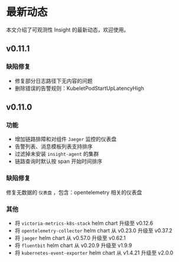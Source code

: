 # 最新动态

本文介绍了可观测性 Insight 的最新动态，欢迎使用。

## v0.11.1

### 缺陷修复

- 修复部分日志路径下无内容的问题
- 删除错误的告警规则：KubeletPodStartUpLatencyHigh

## v0.11.0

### 功能

- 增加链路排障和对组件 `Jaeger` 监控的仪表盘
- 告警列表、消息模板列表支持排序
- 过滤掉未安装 `insight-agent` 的集群
- 链路查询时默认按 span 开始时间排序

### 缺陷修复

修复无数据的 `仪表盘` ，包含：opentelemetry 相关的仪表盘

### 其他

- 将 `victoria-metrics-k8s-stack` helm chart 升级至 v0.12.6
- 将 `opentelemetry-collector` helm chart 从 v0.23.0 升级至 v0.37.2
- 将 `jaeger` helm chart 从 v0.57.0 升级至 v0.62.1
- 将 `fluentbit` helm chart 从 v0.20.9 升级至 v1.9.9
- 将 `kubernetes-event-exporter` helm chart 从 v1.4.21 升级至 v2.0.0
